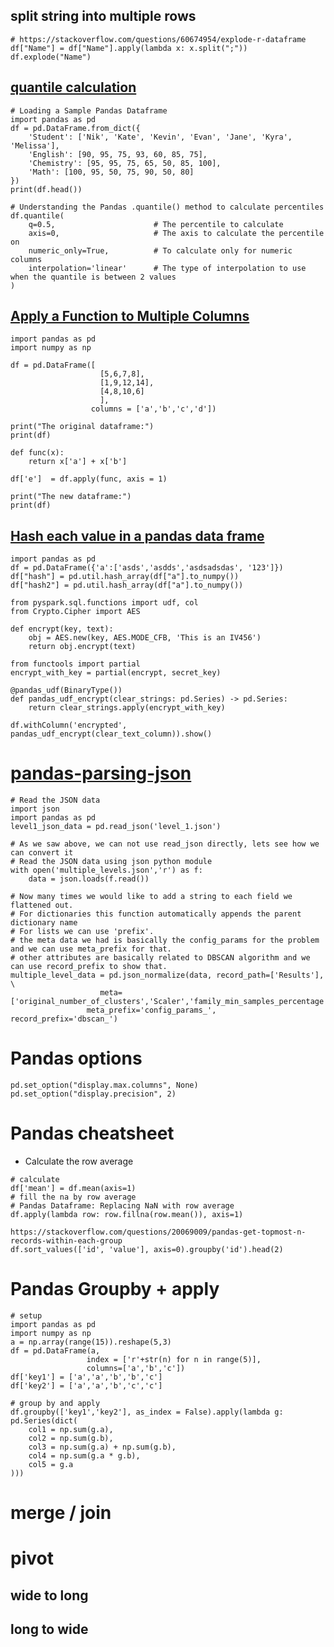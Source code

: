 ## split string into multiple rows
```
# https://stackoverflow.com/questions/60674954/explode-r-dataframe
df["Name"] = df["Name"].apply(lambda x: x.split(";"))
df.explode("Name")
```

## [quantile calculation](https://datagy.io/pandas-quantile/)
```
# Loading a Sample Pandas Dataframe
import pandas as pd
df = pd.DataFrame.from_dict({
    'Student': ['Nik', 'Kate', 'Kevin', 'Evan', 'Jane', 'Kyra', 'Melissa'],
    'English': [90, 95, 75, 93, 60, 85, 75],
    'Chemistry': [95, 95, 75, 65, 50, 85, 100],
    'Math': [100, 95, 50, 75, 90, 50, 80]
})
print(df.head())

# Understanding the Pandas .quantile() method to calculate percentiles
df.quantile(
    q=0.5,                      # The percentile to calculate
    axis=0,                     # The axis to calculate the percentile on
    numeric_only=True,          # To calculate only for numeric columns
    interpolation='linear'      # The type of interpolation to use when the quantile is between 2 values
)
```

## [Apply a Function to Multiple Columns](https://www.delftstack.com/howto/python-pandas/pandas-apply-multiple-columns/)

```
import pandas as pd
import numpy as np

df = pd.DataFrame([
                    [5,6,7,8],
                    [1,9,12,14],
                    [4,8,10,6]
                    ],
                  columns = ['a','b','c','d'])

print("The original dataframe:")
print(df)

def func(x):
    return x['a'] + x['b']

df['e']  = df.apply(func, axis = 1)

print("The new dataframe:")
print(df)
```

## [Hash each value in a pandas data frame](https://stackoverflow.com/questions/30143911/hash-each-value-in-a-pandas-data-frame)  

```
import pandas as pd
df = pd.DataFrame({'a':['asds','asdds','asdsadsdas', '123']})
df["hash"] = pd.util.hash_array(df["a"].to_numpy())
df["hash2"] = pd.util.hash_array(df["a"].to_numpy())
```


```
from pyspark.sql.functions import udf, col
from Crypto.Cipher import AES

def encrypt(key, text):
    obj = AES.new(key, AES.MODE_CFB, 'This is an IV456')
    return obj.encrypt(text)
    
from functools import partial
encrypt_with_key = partial(encrypt, secret_key)

@pandas_udf(BinaryType())
def pandas_udf_encrypt(clear_strings: pd.Series) -> pd.Series:
    return clear_strings.apply(encrypt_with_key)

df.withColumn('encrypted', pandas_udf_encrypt(clear_text_column)).show()

```

# [pandas-parsing-json](https://github.com/ankitgoel1602/data-science/blob/master/json-data/pandas-parsing-json.ipynb)

```
# Read the JSON data
import json
import pandas as pd
level1_json_data = pd.read_json('level_1.json')

# As we saw above, we can not use read_json directly, lets see how we can convert it
# Read the JSON data using json python module
with open('multiple_levels.json','r') as f:
    data = json.loads(f.read())
    
# Now many times we would like to add a string to each field we flattened out.
# For dictionaries this function automatically appends the parent dictionary name
# For lists we can use 'prefix'.
# the meta data we had is basically the config_params for the problem and we can use meta_prefix for that.
# other attributes are basically related to DBSCAN algorithm and we can use record_prefix to show that.
multiple_level_data = pd.json_normalize(data, record_path=['Results'], \
                    meta=['original_number_of_clusters','Scaler','family_min_samples_percentage'],
                 meta_prefix='config_params_', record_prefix='dbscan_')
```


# Pandas options
```
pd.set_option("display.max.columns", None)
pd.set_option("display.precision", 2)

```

# Pandas cheatsheet
- Calculate the row average

```
# calculate
df['mean'] = df.mean(axis=1)
# fill the na by row average
# Pandas Dataframe: Replacing NaN with row average
df.apply(lambda row: row.fillna(row.mean()), axis=1)
```

```
https://stackoverflow.com/questions/20069009/pandas-get-topmost-n-records-within-each-group
df.sort_values(['id', 'value'], axis=0).groupby('id').head(2)
```

# Pandas Groupby + apply
```
# setup
import pandas as pd
import numpy as np
a = np.array(range(15)).reshape(5,3)
df = pd.DataFrame(a, 
                 index = ['r'+str(n) for n in range(5)],
                 columns=['a','b','c'])
df['key1'] = ['a','a','b','b','c']
df['key2'] = ['a','a','b','c','c']

# group by and apply
df.groupby(['key1','key2'], as_index = False).apply(lambda g: pd.Series(dict(
    col1 = np.sum(g.a),
    col2 = np.sum(g.b),
    col3 = np.sum(g.a) + np.sum(g.b),
    col4 = np.sum(g.a * g.b),
    col5 = g.a
)))
```
# merge / join

# pivot  
## wide to long
## long to wide 



